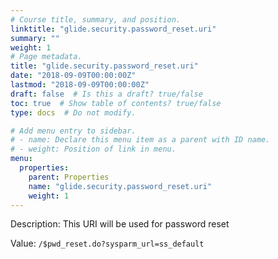```yaml
---
# Course title, summary, and position.
linktitle: "glide.security.password_reset.uri"
summary: ""
weight: 1
# Page metadata.
title: "glide.security.password_reset.uri"
date: "2018-09-09T00:00:00Z"
lastmod: "2018-09-09T00:00:00Z"
draft: false  # Is this a draft? true/false
toc: true  # Show table of contents? true/false
type: docs  # Do not modify.

# Add menu entry to sidebar.
# - name: Declare this menu item as a parent with ID name.
# - weight: Position of link in menu.
menu:
  properties:
    parent: Properties
    name: "glide.security.password_reset.uri"
    weight: 1
---
```


Description: This URI will be used for password reset


Value: `/$pwd_reset.do?sysparm_url=ss_default`